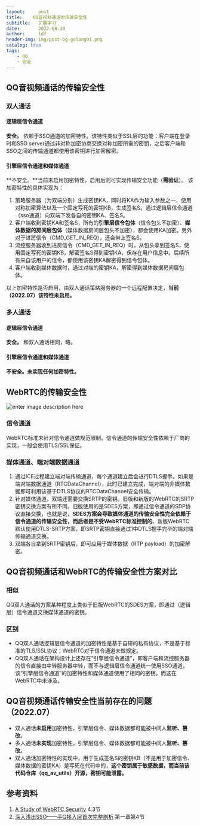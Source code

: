 ```yaml
---
layout:     post
title:    QQ音视频通话的传输安全性
subtitle:   扩展学习
date:       2022-08-20
author:     ldf
header-img: img/post-bg-golang01.png
catalog: true
tags:
    - QQ
    - 安全
---
```



## QQ音视频通话的传输安全性

### 双人通话

#### 逻辑层信令通道

**安全。**
依赖于SSO通道的加密特性。该特性类似于SSL层的功能：客户端在登录时和SSO server通过非对称加密协商交换对称加密所需的密钥，之后客户端和SSO之间的传输通道都使用该密钥进行加密解密。

#### 引擎层信令通道和媒体通道

**不安全。**当前未启用加密特性，启用后则可实现传输安全功能（**需验证**）。
该加密特性的具体实现为：

1. 策略服务器（为双端分别）生成密钥KA，同时将KA作为输入参数之一，使用对称加密算法以及一个固定写死的密钥KB，生成签名S。通过逻辑层信令通道（sso通道）向双端下发各自的密钥KA、签名S。
2. 客户端收到密钥KA和签名S，所有的**引擎层信令包体**（信令包头不加密）、**媒体数据的房间层包体**（媒体数据房间层包头不加密），都会使用KA加密。另外对于进房信令（CMD_GET_IN_REQ），还会带上签名S。
3. 流控服务器收到进房信令（CMD_GET_IN_REQ）时，从包头拿到签名S，使用固定写死的密钥KB，解密签名S得到密钥KA，保存在用户信息中。后续所有来自该用户的信令，都使用该密钥KA解密得到信令包体。
4. 客户端收到媒体数据时，通过对端的密钥KA，解密得到媒体数据房间层包体。

以上加密特性是否启用，由双人通话策略服务器的一个远程配置决定，**当前（2022.07）该特性未启用。**

### 多人通话

#### 逻辑层信令通道

**安全。**
和双人通话相同，略。

#### 引擎层信令通道和媒体通道

**不安全。未实现任何加密特性。**

## WebRTC的传输安全性

![enter image description here](https://iwiki.woa.com/download/attachments/1981192303/image-1658139130681.png?version=1&modificationDate=1658139130775&api=v2)

### 信令通道

WebRTC标准未针对信令通道做规范限制。信令通道的传输安全性依赖于厂商的实现，一般会使用TLS/SSL保证。

### 媒体通道、端对端数据通道

1. 通过ICE过程建立端对端传输通道，每个通道建立后会进行DTLS握手。如果是端对端数据通道（RTCDataChannel），此时已建立完成，端对端的非媒体数据即可利用该基于DTLS协议的RTCDataChannel安全传输。
2. 针对媒体通道，双端还需要交换SRTP的密钥。旧版和新版的WebRTC的SRTP密钥交换方案有所不同。旧版使用的是SDES方案，即通过信令通道的SDP协议直接交换，也就是说，**SDES方案会导致媒体通道的传输安全性完全依赖于信令通道的传输安全性，而后者是不受WebRTC标准控制的**。新版WebRTC默认使用DTLS-SRTP方案，即SRTP密钥直接通过1中DTLS握手完毕的端对端传输通道交换。
3. 双端各自拿到SRTP密钥后，即可应用于媒体数据（RTP payload）的加密解密。

## QQ音视频通话和WebRTC的传输安全性方案对比

### 相似

QQ双人通话的方案某种程度上类似于旧版WebRTC的SDES方案，即通过（逻辑层）信令通道交换媒体通道的密钥。

### 区别

- QQ双人通话逻辑层信令通道的加密特性是基于自研的私有协议，不是基于标准的TLS/SSL协议；WebRTC对于信令通道未做规定。
- QQ双人通话在架构设计上还存在“引擎层信令通道”，即客户端和流控服务器的信令直接由中转服务器中转，而不与逻辑层信令通道统一使用SSO通道，该“引擎层信令通道”的加密特性和媒体通道使用了相同的密钥。而这在WebRTC中未涉及。

## QQ音视频通话传输安全性当前存在的问题（2022.07）

- 双人通话**未启用**加密特性，引擎层信令、媒体数据都可能被中间人**监听、篡改**。
- 多人通话**未实现**加密特性，引擎层信令、媒体数据都可能被中间人**监听、篡改**。
- 双人通话加密特性的实现中，用于生成签名S的密钥KB（不是用于加密信令、媒体数据的密钥KA）是写死在代码中的，**这个密钥属于敏感数据，而当前该代码仓库（qq_av_utils）开源，密钥可能泄露。**

## 参考资料

1. [A Study of WebRTC Security](https://webrtc-security.github.io/) 4.3节
2. [深入浅出SSO——手Q接入层首次完整剖析](https://km.woa.com/group/578/articles/show/217888) 第一章第4节